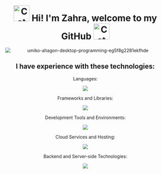 <h1 align="center">
  <img
    width="50px"
    alt="Cat"
    src="https://user-images.githubusercontent.com/74038190/226127923-0e8b7792-7b3c-462b-951b-63c96ba1a5af.gif"
  />
  Hi! I'm Zahra, welcome to my GitHub
  <img
    width="50px"
    alt="Cat"
    src="https://user-images.githubusercontent.com/74038190/226127923-0e8b7792-7b3c-462b-951b-63c96ba1a5af.gif"
  />
</h1>


<div align="center">
<img src="https://github.com/zahrabytes/zahrabytes/assets/146145027/a1883792-3538-46db-bd76-ce385e3d7293" alt="umiko-ahagon-desktop-programming-eg5f8g2281ekfhde" style="display: block; margin: auto;">
</div>

<h2 align="center">I have experience with these technologies:</h2>

<p align="center">Languages:</p>
<p align="center">
  <a href="https://skillicons.dev">
    <img src="https://skillicons.dev/icons?i=js,cpp,cs,html,css,mysql,r,nodejs&perline=4" />
  </a>
</p>

<p align="center">Frameworks and Libraries:</p>
<p align="center">
  <a href="https://skillicons.dev">
    <img src="https://skillicons.dev/icons?i=jquery,bootstrap,htmx,dotnet,express,tailwind,react,nextjs&perline=4" />
  </a>
</p>

<p align="center">Development Tools and Environments:</p>
<p align="center">
  <a href="https://skillicons.dev">
    <img src="https://skillicons.dev/icons?i=arduino,autocad,vscode,visualstudio&perline=4" />
  </a>
</p>

<p align="center">Cloud Services and Hosting:</p>
<p align="center">
  <a href="https://skillicons.dev">
    <img src="https://skillicons.dev/icons?i=cloudflare"/>
  </a>
</p>

<p align="center">Backend and Server-side Technologies:</p>
<p align="center">
  <a href="https://skillicons.dev">
    <img src="https://skillicons.dev/icons?i=dotnet,express"/>
  </a>
</p>

<h2></h2>
<!--
**zahrabytes/zahrabytes** is a ✨ _special_ ✨ repository because its `README.md` (this file) appears on your GitHub profile.

Here are some ideas to get you started:

- 🔭 I’m currently working on ...
- 🌱 I’m currently learning ...
- 👯 I’m looking to collaborate on ...
- 🤔 I’m looking for help with ...
- 💬 Ask me about ...
- 📫 How to reach me: ...
- 😄 Pronouns: ...
- ⚡ Fun fact: ...
-->

